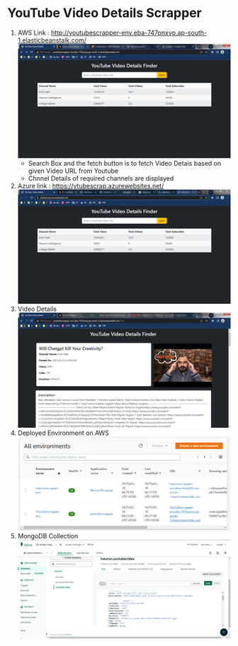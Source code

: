 # YouTube Video Details Scrapper
1. AWS Link : http://youtubescrapper-env.eba-747pnxvp.ap-south-1.elasticbeanstalk.com/
    ![Home Page on AWS](/ytsscr/1.png)
    - Search Box and the fetch button is to fetch Video Detais based on given Video URL from Youtube
    - Chnnel Details of required channels are displayed
2. Azure link : https://ytubescrap.azurewebsites.net/
    ![Home Page on Azure](/ytsscr/7.png)
3. Video Details  
    ![Video Details](/ytsscr/2.png)
4. Deployed Environment on AWS
    ![AWS](/ytsscr/4.png)
7. MongoDB Collection
    ![MongoDB](/ytsscr/3.png)